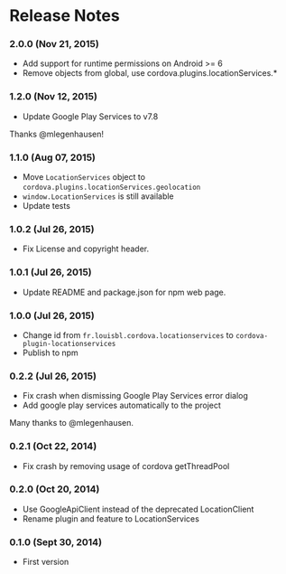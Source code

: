 <!--
#
# Licensed to the Apache Software Foundation (ASF) under one
# or more contributor license agreements.  See the NOTICE file
# distributed with this work for additional information
# regarding copyright ownership.  The ASF licenses this file
# to you under the Apache License, Version 2.0 (the
# "License"); you may not use this file except in compliance
# with the License.  You may obtain a copy of the License at
#
# http://www.apache.org/licenses/LICENSE-2.0
#
# Unless required by applicable law or agreed to in writing,
# software distributed under the License is distributed on an
# "AS IS" BASIS, WITHOUT WARRANTIES OR CONDITIONS OF ANY
#  KIND, either express or implied.  See the License for the
# specific language governing permissions and limitations
# under the License.
#
-->
# Release Notes

### 2.0.0 (Nov 21, 2015)
* Add support for runtime permissions on Android >= 6
* Remove objects from global, use cordova.plugins.locationServices.*

### 1.2.0 (Nov 12, 2015)
* Update Google Play Services to v7.8

Thanks @mlegenhausen!

### 1.1.0 (Aug 07, 2015)
* Move `LocationServices` object to `cordova.plugins.locationServices.geolocation`
* `window.LocationServices` is still available
* Update tests

### 1.0.2 (Jul 26, 2015)
* Fix License and copyright header.

### 1.0.1 (Jul 26, 2015)
* Update README and package.json for npm web page.

### 1.0.0 (Jul 26, 2015)
* Change id from `fr.louisbl.cordova.locationservices` to `cordova-plugin-locationservices`
* Publish to npm

### 0.2.2 (Jul 26, 2015)
* Fix crash when dismissing Google Play Services error dialog
* Add google play services automatically to the project

Many thanks to @mlegenhausen.

### 0.2.1 (Oct 22, 2014)
* Fix crash by removing usage of cordova getThreadPool

### 0.2.0 (Oct 20, 2014)
* Use GoogleApiClient instead of the deprecated LocationClient
* Rename plugin and feature to LocationServices

### 0.1.0 (Sept 30, 2014)
* First version
